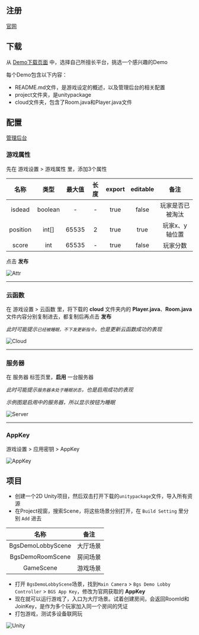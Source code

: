
## 注册

[官网](https://game.bmobapp.com)

## 下载

从 [Demo下载页面](https://game.bmobapp.com/download) 中，选择自己所擅长平台，挑选一个感兴趣的Demo

每个Demo包含以下内容：

- README.md文件，是游戏设定的概述，以及管理后台的相关配置
- project文件夹，是unitypackage
- cloud文件夹，包含了Room.java和Player.java文件
## 配置

[管理后台](https://game.bmobapp.com/console)

### 游戏属性

先在 游戏设置 > 游戏属性 里，添加3个属性

名称|类型|最大值|长度|export|editable|备注
:--:|:--:|:--:|:--:|:--:|:--:|:--:
isdead|boolean|-|-|true|false|玩家是否已被淘汰
position|int[]|65535|2|true|true|玩家x、y轴位置
score|int|65535|-|true|false|玩家分数

点击 **发布**

![Attr](https://bmob-cdn-14496.bmobpay.com/2018/04/10/969d75ac40a48def80e1aaab031db534.jpg)

----

### 云函数

在 游戏设置 > 云函数 里，将下载的 **cloud** 文件夹内的 **Player.java**、**Room.java** 文件内容分别复制进去，都复制后再点击 **发布**

*此时可能提示`已经被睡眠，不下发更新指令`，也是更新云函数成功的表现*


![Cloud](https://bmob-cdn-14496.bmobpay.com/2018/04/10/f052c8d34011d16c8095bcf9cc6af519.jpg)

----

### 服务器

在 服务器 标签页里，**启用** 一台服务器

*此时可能提示`服务器未处于睡眠状态`，也是启用成功的表现*

*示例图是启用中的服务器，所以显示按钮为睡眠*

![Server](https://bmob-cdn-14496.bmobpay.com/2018/04/10/e94ef77840c4c89380026a27ed36d695.jpg)

----

### AppKey

游戏设置 > 应用密钥 > AppKey

![AppKey](https://bmob-cdn-14496.bmobpay.com/2018/04/10/9e583f0140450b708063a0f598bdc99c.jpg)

## 项目

- 创建一个2D Unity项目，然后双击打开下载的`unitypackage`文件，导入所有资源
- 在Project视窗，搜索Scene，将这些场景分别打开，在 `Build Setting` 里分别 `Add` 进去


名称|备注
:--:|:--:
BgsDemoLobbyScene|大厅场景
BgsDemoRoomScene|房间场景
GameScene|游戏场景


- 打开 `BgsDemoLobbyScene`场景，找到`Main Camera` > `Bgs Demo Lobby Controller` > `BGS App Key`，修改为官网获取的 **AppKey**
- 现在就可以运行游戏了，入口为大厅场景。试着创建房间，会返回RoomId和JoinKey，是作为多个玩家加入同一个房间的凭证
- 打包游戏，测试多设备联网玩

![Unity](https://bmob-cdn-14496.bmobpay.com/2018/04/10/f5f5576b4045a2d6809e9b693518a6b8.jpg)

